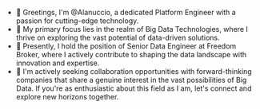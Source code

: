 - 👋 Greetings, I'm @Alanuccio, a dedicated Platform Engineer with a passion for cutting-edge technology.
- 👀 My primary focus lies in the realm of Big Data Technologies, where I thrive on exploring the vast potential of data-driven solutions.
- 🌱 Presently, I hold the position of Senior Data Engineer at Freedom Broker, where I actively contribute to shaping the data landscape with innovation and expertise.
- 💞️ I'm actively seeking collaboration opportunities with forward-thinking companies that share a genuine interest in the vast possibilities of Big Data. If you're as enthusiastic about this field as I am, let's connect and explore new horizons together.

<!---
Alanuccio/Alanuccio is a ✨ special ✨ repository because its `README.md` (this file) appears on your GitHub profile.
You can click the Preview link to take a look at your changes.
--->
